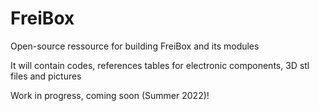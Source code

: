 # FreiBox
Open-source ressource for building FreiBox and its modules

It will contain codes, references tables for electronic components, 3D stl files and pictures

Work in progress, coming soon (Summer 2022)!

